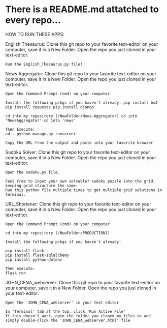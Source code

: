 # There is a README.md attatched to every repo...



HOW TO RUN THESE APPS:

English Thesaurus:
    Clone this git repo to your favorite text-editor on your computer, save it in a New Folder.  Open the repo you just cloned in your text-editor.
    
    Run the English_Thesaurus.py file!


News Aggregator:
    Clone this git repo to your favorite text-editor on your computer, save it in a New Folder. Open the repo you just cloned in your text-editor.

    Open the Command Prompt (cmd) on your computer

    Install the following pckgs if you haven't already: pip install bs4 pip install requests pip install django

    cd into my repository (/NewFolder/News-Aggregator) cd into 'NewsAggregator' cd into 'news'

    Then Execute: 
    cd.. python manage.py runserver

    Copy the URL from the output and paste into your favorite browser
    


Sudoku Solver:
    Clone this git repo to your favorite text-editor on your computer, save it in a New Folder. Open the repo you just cloned in your text-editor.

    Open the sudoku.py file.

    Feel free to input your own solvable* sudoku puzzle into the grid, keeping grid structure the same. 
    Run this python file multiple times to get multiple grid solutions in terminal.



URL_Shortener:
    Clone this git repo to your favorite text-editor on your computer, save it in a New Folder. Open the repo you just cloned in your text-editor.
    
    Open the Command Prompt (cmd) on your computer

    cd into my repository (/NewFolder/PRODUCTION1)

    Install the following pckgs if you haven't already:

    pip install flask
    pip install flask-sqlalchemy
    pip install python-dotenv

    Then execute:
    flask run


JOHN_CENA_webserver:
    Clone this git repo to your favorite text-editor on your computer, save it in a New Folder. Open the repo you just cloned in your text-editor.
    
    Open the 'JOHN_CENA_webserver' in your text editor

    In 'Terminal' tab at the top, click 'Run Active File'
    If this doesn't work, open the folder you cloned my files to and simply double-click the 'JOHN_CENA_webserver.html' file
